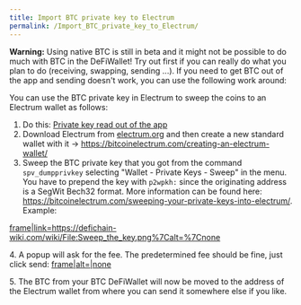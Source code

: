 ```yaml
---
title: Import BTC private key to Electrum
permalink: /Import_BTC_private_key_to_Electrum/
---
```


**Warning:** Using native BTC is still in beta and it might not be
possible to do much with BTC in the DeFiWallet! Try out first if you can
really do what you plan to do (receiving, swapping, sending ...). If you
need to get BTC out of the app and sending doesn't work, you can use the
following work around:

You can use the BTC private key in Electrum to sweep the coins to an
Electrum wallet as follows:

1.  Do this: [Private key read out of the
    app](/Private_key_read_out_of_the_app "wikilink")
2.  Download Electrum from [electrum.org](https://electrum.org/) and
    then create a new standard wallet with it -\>
    <https://bitcoinelectrum.com/creating-an-electrum-wallet/>
3.  Sweep the BTC private key that you got from the command
    `spv_dumpprivkey` selecting "Wallet - Private Keys - Sweep" in the
    menu. You have to prepend the key with `p2wpkh:` since the
    originating address is a SegWit Bech32 format. More information can
    be found here:
    <https://bitcoinelectrum.com/sweeping-your-private-keys-into-electrum/>.
    Example:

[frame\|link=<https://defichain-wiki.com/wiki/File:Sweep_the_key.png%7Calt=%7Cnone>](/File:Sweep_the_key.png "wikilink")

4\. A popup will ask for the fee. The predetermined fee should be fine,
just click send: [frame\|alt=\|none](/File:Fees.png "wikilink")

5\. The BTC from your BTC DeFiWallet will now be moved to the address of
the Electrum wallet from where you can send it somewhere else if you
like.